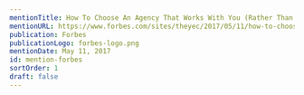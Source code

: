 ```yaml
---
mentionTitle: How To Choose An Agency That Works With You (Rather Than For You)
mentionURL: https://www.forbes.com/sites/theyec/2017/05/11/how-to-choose-an-agency-that-works-with-you-rather-than-for-you/
publication: Forbes
publicationLogo: forbes-logo.png
mentionDate: May 11, 2017
id: mention-forbes
sortOrder: 1
draft: false
---
```

